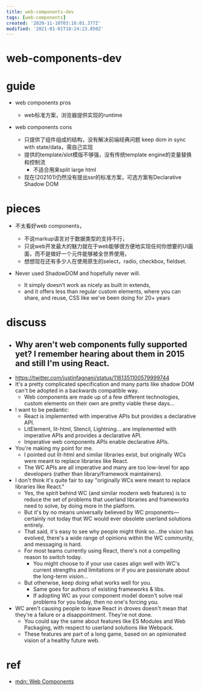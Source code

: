 ```yaml
---
title: web-components-dev
tags: [web-components]
created: '2020-11-10T03:16:01.377Z'
modified: '2021-01-01T18:24:23.850Z'
---
```


# web-components-dev

# guide

- web components pros
  - web标准方案，浏览器提供实现的runtime

- web components cons
  - 只提供了组件组成的结构，没有解决前端经典问题 keep dom in sync with state/data，需自己实现
  - 提供的template/slot模版不够强，没有传统template engine的变量替换和控制流
    - 不适合用来split large html
  - 现在(202101)仍然没有提出ssr的标准方案，可选方案有Declarative Shadow DOM

# pieces

- 不太看好web components，
  - 不说markup语言对于数据类型的支持不行，
  - 只说web开发最大的魅力就在于web能够很方便地实现任何你想要的UI画面，而不是做好一个元件能够被全世界使用，
  - 想想现在还有多少人在使用原生的select，radio, checkbox, fieldset.

- Never used ShadowDOM and hopefully never will. 
  - It simply doesn’t work as nicely as built in extends, 
  - and it offers less than regular custom elements, where you can share, and reuse, CSS like we’ve been doing for 20+ years

# discuss

- ## Why aren't web components fully supported yet? I remember hearing about them in 2015 and still I'm using React.
- https://twitter.com/justinfagnani/status/1161351100579999744
- It's a pretty complicated specification and many parts like shadow DOM can't be adopted in a backwards compatible way.
  - Web components are made up of a few different technologies, custom elements on their own are pretty viable these days...
- I want to be pedantic: 
  - React is implemented with imperative APIs but provides a declarative API. 
  - LitElement, lit-html, Stencil, Lightning... are implemented with imperative APIs and provides a declarative API. 
  - Imperative web components APIs enable declarative APIs.
- You're making my point for me. 
  - I pointed out lit-html and similar libraries exist, but originally WCs were meant to replace libraries like React. 
  - The WC APIs are all imperative and many are too low-level for app developers (rather than library/framework maintainers).
- I don't think it's quite fair to say "originally WCs were meant to replace libraries like React."
  - Yes, the spirit behind WC (and similar modern web features) is to reduce the set of problems that userland libraries and frameworks need to solve, by doing more in the platform.
  - But it's by no means universally believed by WC proponents—certainly not today that WC would ever obsolete userland solutions entirely.
  - That said, it's easy to see why people might think so...the vision has evolved, there's a wide range of opinions within the WC community, and messaging is hard.
  - For most teams currently using React, there's not a compelling reason to switch today. 
    - You might choose to if your use cases align well with WC's current strengths and limitations or if you are passionate about the long-term vision...
  - But otherwise, keep doing what works well for you.
    - Same goes for authors of existing frameworks & libs.
    - If adopting WC as your component model doesn't solve real problems for you today, then no one's forcing you.
- WC aren't causing people to leave React in droves doesn't mean that they're a failure or a disappointment. They're not done.
  - You could say the same about features like ES Modules and Web Packaging, with respect to userland solutions like Webpack.
  - These features are part of a long game, based on an opinionated vision of a healthy future web.

# ref

- [mdn: Web Components](https://developer.mozilla.org/en-US/docs/Web/Web_Components)
